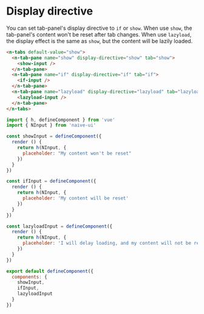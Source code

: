 # Display directive

You can set tab-panel's display directive to `if` or `show`. When use `show`, the tab-panel's content won't be reset after tab changes. When use `lazyload`, the display effect is the same as `show`, but the content will be lazily loaded.

```html
<n-tabs default-value="show">
  <n-tab-pane name="show" display-directive="show" tab="show">
    <show-input />
  </n-tab-pane>
  <n-tab-pane name="if" display-directive="if" tab="if">
    <if-input />
  </n-tab-pane>
  <n-tab-pane name="lazyload" display-directive="lazyload" tab="lazyload">
    <lazyload-input />
  </n-tab-pane>
</n-tabs>
```

```js
import { h, defineComponent } from 'vue'
import { NInput } from 'naive-ui'

const showInput = defineComponent({
  render () {
    return h(NInput, {
      placeholder: "My content won't be reset"
    })
  }
})

const ifInput = defineComponent({
  render () {
    return h(NInput, {
      placeholder: 'My content will be reset'
    })
  }
})

const lazyloadInput = defineComponent({
  render () {
    return h(NInput, {
      placeholder: 'I will delay loading, and my content will not be reset afterwards'
    })
  }
})

export default defineComponent({
  components: {
    showInput,
    ifInput,
    lazyloadInput
  }
})
```
